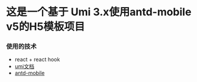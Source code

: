 # 这是一个基于 Umi 3.x使用antd-mobile v5的H5模板项目

### 使用的技术
- react + react hook
- [umi文档](https://v3.umijs.org/zh-CN/docs/getting-started)
- [antd-mobile](https://mobile.ant.design/zh/components/icon)